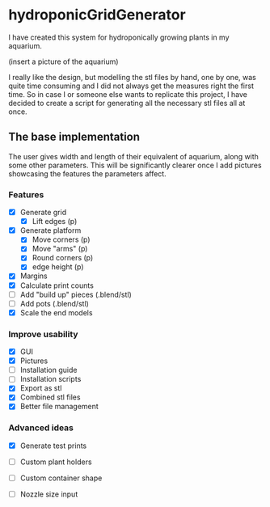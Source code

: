 # hydroponicGridGenerator

I have created this system for hydroponically growing plants in my aquarium. 

(insert a picture of the aquarium)

I really like the design, but modelling the stl files by hand, one by one, was quite time consuming and I did not 
always get the measures right the first time. So in case I or someone else wants to replicate this project, 
I have decided to create a script for generating all the necessary stl files all at once.

## The base implementation

The user gives width and length of their equivalent of aquarium, along with some other parameters. This will be significantly clearer once I add pictures showcasing the features the parameters affect.

### Features

- [x] Generate grid
  - [x] Lift edges (p)
- [x] Generate platform
  - [x] Move corners (p)
  - [x] Move "arms" (p)
  - [x] Round corners (p)
  - [x] edge height (p)
- [x] Margins
- [x] Calculate print counts
- [ ] Add "build up" pieces (.blend/stl)
- [ ] Add pots (.blend/stl)
- [x] Scale the end models

### Improve usability
- [x] GUI
- [x] Pictures
- [ ] Installation guide
- [ ] Installation scripts
- [x] Export as stl
- [x] Combined stl files
- [x] Better file management

### Advanced ideas

- [x] Generate test prints
- [ ] Custom plant holders
- [ ] Custom container shape
- [ ] Nozzle size input




